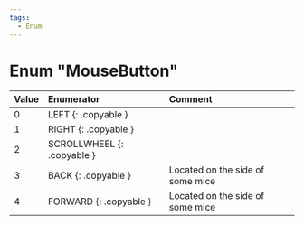 ```yaml
---
tags:
  - Enum
---
```

# Enum "MouseButton"
|Value|Enumerator|Comment|
|:--|:--|:--|
|0 |LEFT {: .copyable } |  |
|1 |RIGHT {: .copyable } |  |
|2 |SCROLLWHEEL {: .copyable } |  |
|3 |BACK {: .copyable } | Located on the side of some mice |
|4 |FORWARD {: .copyable } | Located on the side of some mice |
